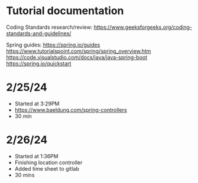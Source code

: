# Tutorial documentation
Coding Standards research/review: https://www.geeksforgeeks.org/coding-standards-and-guidelines/

Spring guides:
https://spring.io/guides
https://www.tutorialspoint.com/spring/spring_overview.htm
https://code.visualstudio.com/docs/java/java-spring-boot
https://spring.io/quickstart

# 2/25/24
- Started at 3:29PM
- https://www.baeldung.com/spring-controllers
- 30 min

# 2/26/24
- Started at 1:36PM
- Finishing location controller
- Added time sheet to gitlab
- 30 mins 
